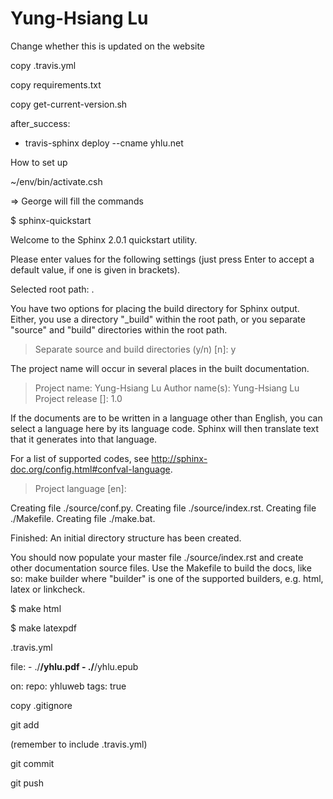 # Yung-Hsiang Lu

Change whether this is updated on the website

copy .travis.yml

copy requirements.txt

copy get-current-version.sh


after_success:
- travis-sphinx deploy --cname yhlu.net

How to set up

~/env/bin/activate.csh

=> George will fill the commands

$ sphinx-quickstart

Welcome to the Sphinx 2.0.1 quickstart utility.

Please enter values for the following settings (just press Enter to
accept a default value, if one is given in brackets).

Selected root path: .

You have two options for placing the build directory for Sphinx output.
Either, you use a directory "_build" within the root path, or you separate
"source" and "build" directories within the root path.
> Separate source and build directories (y/n) [n]: y

The project name will occur in several places in the built documentation.
> Project name: Yung-Hsiang Lu
> Author name(s): Yung-Hsiang Lu
> Project release []: 1.0

If the documents are to be written in a language other than English,
you can select a language here by its language code. Sphinx will then
translate text that it generates into that language.

For a list of supported codes, see
http://sphinx-doc.org/config.html#confval-language.
> Project language [en]: 

Creating file ./source/conf.py.
Creating file ./source/index.rst.
Creating file ./Makefile.
Creating file ./make.bat.

Finished: An initial directory structure has been created.

You should now populate your master file ./source/index.rst and create other documentation
source files. Use the Makefile to build the docs, like so:
   make builder
where "builder" is one of the supported builders, e.g. html, latex or linkcheck.

$ make html

$ make latexpdf

.travis.yml

  file:
    - ./**/yhlu.pdf
    - ./**/yhlu.epub

  on:
    repo: yhluweb
    tags: true

copy .gitignore


git add

(remember to include .travis.yml)


git commit

git push


